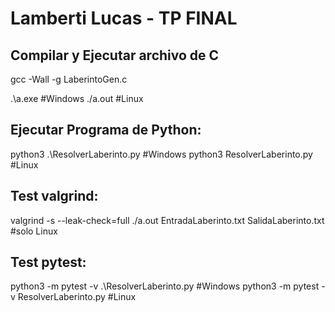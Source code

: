# Lamberti Lucas - TP FINAL

## Compilar y Ejecutar archivo de C
gcc -Wall -g LaberintoGen.c

.\a.exe <entrada> <salida> #Windows
./a.out <entrada> <salida> #Linux

## Ejecutar Programa de Python: 
python3 .\ResolverLaberinto.py #Windows
python3 ResolverLaberinto.py #Linux

## Test valgrind:
valgrind -s --leak-check=full ./a.out EntradaLaberinto.txt SalidaLaberinto.txt #solo Linux

## Test pytest:
python3 -m pytest -v .\ResolverLaberinto.py #Windows
python3 -m pytest -v ResolverLaberinto.py #Linux
